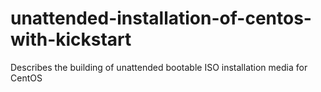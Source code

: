 # unattended-installation-of-centos-with-kickstart
Describes the building of unattended bootable ISO installation media for CentOS
